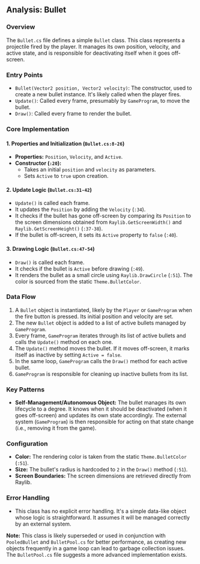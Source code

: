 ## Analysis: Bullet

### Overview
The `Bullet.cs` file defines a simple `Bullet` class. This class represents a projectile fired by the player. It manages its own position, velocity, and active state, and is responsible for deactivating itself when it goes off-screen.

### Entry Points
- `Bullet(Vector2 position, Vector2 velocity)`: The constructor, used to create a new bullet instance. It's likely called when the player fires.
- `Update()`: Called every frame, presumably by `GameProgram`, to move the bullet.
- `Draw()`: Called every frame to render the bullet.

### Core Implementation

#### 1. Properties and Initialization (`Bullet.cs:8-26`)
- **Properties:** `Position`, `Velocity`, and `Active`.
- **Constructor (`:20`):**
    - Takes an initial `position` and `velocity` as parameters.
    - Sets `Active` to `true` upon creation.

#### 2. Update Logic (`Bullet.cs:31-42`)
- `Update()` is called each frame.
- It updates the `Position` by adding the `Velocity` (`:34`).
- It checks if the bullet has gone off-screen by comparing its `Position` to the screen dimensions obtained from `Raylib.GetScreenWidth()` and `Raylib.GetScreenHeight()` (`:37-38`).
- If the bullet is off-screen, it sets its `Active` property to `false` (`:40`).

#### 3. Drawing Logic (`Bullet.cs:47-54`)
- `Draw()` is called each frame.
- It checks if the bullet is `Active` before drawing (`:49`).
- It renders the bullet as a small circle using `Raylib.DrawCircle` (`:51`). The color is sourced from the static `Theme.BulletColor`.

### Data Flow
1.  A `Bullet` object is instantiated, likely by the `Player` or `GameProgram` when the fire button is pressed. Its initial position and velocity are set.
2.  The new `Bullet` object is added to a list of active bullets managed by `GameProgram`.
3.  Every frame, `GameProgram` iterates through its list of active bullets and calls the `Update()` method on each one.
4.  The `Update()` method moves the bullet. If it moves off-screen, it marks itself as inactive by setting `Active = false`.
5.  In the same loop, `GameProgram` calls the `Draw()` method for each active bullet.
6.  `GameProgram` is responsible for cleaning up inactive bullets from its list.

### Key Patterns
- **Self-Management/Autonomous Object:** The bullet manages its own lifecycle to a degree. It knows when it should be deactivated (when it goes off-screen) and updates its own state accordingly. The external system (`GameProgram`) is then responsible for acting on that state change (i.e., removing it from the game).

### Configuration
- **Color:** The rendering color is taken from the static `Theme.BulletColor` (`:51`).
- **Size:** The bullet's radius is hardcoded to `2` in the `Draw()` method (`:51`).
- **Screen Boundaries:** The screen dimensions are retrieved directly from Raylib.

### Error Handling
- This class has no explicit error handling. It's a simple data-like object whose logic is straightforward. It assumes it will be managed correctly by an external system.

**Note:** This class is likely superseded or used in conjunction with `PooledBullet` and `BulletPool.cs` for better performance, as creating new objects frequently in a game loop can lead to garbage collection issues. The `BulletPool.cs` file suggests a more advanced implementation exists.